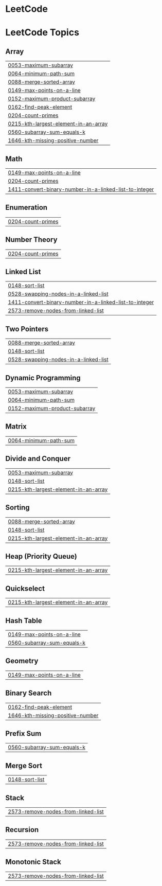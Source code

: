 # LeetCode
<!---LeetCode Topics Start-->
# LeetCode Topics
## Array
|  |
| ------- |
| [0053-maximum-subarray](https://github.com/VarunKumar310/LeetCode/tree/master/0053-maximum-subarray) |
| [0064-minimum-path-sum](https://github.com/VarunKumar310/LeetCode/tree/master/0064-minimum-path-sum) |
| [0088-merge-sorted-array](https://github.com/VarunKumar310/LeetCode/tree/master/0088-merge-sorted-array) |
| [0149-max-points-on-a-line](https://github.com/VarunKumar310/LeetCode/tree/master/0149-max-points-on-a-line) |
| [0152-maximum-product-subarray](https://github.com/VarunKumar310/LeetCode/tree/master/0152-maximum-product-subarray) |
| [0162-find-peak-element](https://github.com/VarunKumar310/LeetCode/tree/master/0162-find-peak-element) |
| [0204-count-primes](https://github.com/VarunKumar310/LeetCode/tree/master/0204-count-primes) |
| [0215-kth-largest-element-in-an-array](https://github.com/VarunKumar310/LeetCode/tree/master/0215-kth-largest-element-in-an-array) |
| [0560-subarray-sum-equals-k](https://github.com/VarunKumar310/LeetCode/tree/master/0560-subarray-sum-equals-k) |
| [1646-kth-missing-positive-number](https://github.com/VarunKumar310/LeetCode/tree/master/1646-kth-missing-positive-number) |
## Math
|  |
| ------- |
| [0149-max-points-on-a-line](https://github.com/VarunKumar310/LeetCode/tree/master/0149-max-points-on-a-line) |
| [0204-count-primes](https://github.com/VarunKumar310/LeetCode/tree/master/0204-count-primes) |
| [1411-convert-binary-number-in-a-linked-list-to-integer](https://github.com/VarunKumar310/LeetCode/tree/master/1411-convert-binary-number-in-a-linked-list-to-integer) |
## Enumeration
|  |
| ------- |
| [0204-count-primes](https://github.com/VarunKumar310/LeetCode/tree/master/0204-count-primes) |
## Number Theory
|  |
| ------- |
| [0204-count-primes](https://github.com/VarunKumar310/LeetCode/tree/master/0204-count-primes) |
## Linked List
|  |
| ------- |
| [0148-sort-list](https://github.com/VarunKumar310/LeetCode/tree/master/0148-sort-list) |
| [0528-swapping-nodes-in-a-linked-list](https://github.com/VarunKumar310/LeetCode/tree/master/0528-swapping-nodes-in-a-linked-list) |
| [1411-convert-binary-number-in-a-linked-list-to-integer](https://github.com/VarunKumar310/LeetCode/tree/master/1411-convert-binary-number-in-a-linked-list-to-integer) |
| [2573-remove-nodes-from-linked-list](https://github.com/VarunKumar310/LeetCode/tree/master/2573-remove-nodes-from-linked-list) |
## Two Pointers
|  |
| ------- |
| [0088-merge-sorted-array](https://github.com/VarunKumar310/LeetCode/tree/master/0088-merge-sorted-array) |
| [0148-sort-list](https://github.com/VarunKumar310/LeetCode/tree/master/0148-sort-list) |
| [0528-swapping-nodes-in-a-linked-list](https://github.com/VarunKumar310/LeetCode/tree/master/0528-swapping-nodes-in-a-linked-list) |
## Dynamic Programming
|  |
| ------- |
| [0053-maximum-subarray](https://github.com/VarunKumar310/LeetCode/tree/master/0053-maximum-subarray) |
| [0064-minimum-path-sum](https://github.com/VarunKumar310/LeetCode/tree/master/0064-minimum-path-sum) |
| [0152-maximum-product-subarray](https://github.com/VarunKumar310/LeetCode/tree/master/0152-maximum-product-subarray) |
## Matrix
|  |
| ------- |
| [0064-minimum-path-sum](https://github.com/VarunKumar310/LeetCode/tree/master/0064-minimum-path-sum) |
## Divide and Conquer
|  |
| ------- |
| [0053-maximum-subarray](https://github.com/VarunKumar310/LeetCode/tree/master/0053-maximum-subarray) |
| [0148-sort-list](https://github.com/VarunKumar310/LeetCode/tree/master/0148-sort-list) |
| [0215-kth-largest-element-in-an-array](https://github.com/VarunKumar310/LeetCode/tree/master/0215-kth-largest-element-in-an-array) |
## Sorting
|  |
| ------- |
| [0088-merge-sorted-array](https://github.com/VarunKumar310/LeetCode/tree/master/0088-merge-sorted-array) |
| [0148-sort-list](https://github.com/VarunKumar310/LeetCode/tree/master/0148-sort-list) |
| [0215-kth-largest-element-in-an-array](https://github.com/VarunKumar310/LeetCode/tree/master/0215-kth-largest-element-in-an-array) |
## Heap (Priority Queue)
|  |
| ------- |
| [0215-kth-largest-element-in-an-array](https://github.com/VarunKumar310/LeetCode/tree/master/0215-kth-largest-element-in-an-array) |
## Quickselect
|  |
| ------- |
| [0215-kth-largest-element-in-an-array](https://github.com/VarunKumar310/LeetCode/tree/master/0215-kth-largest-element-in-an-array) |
## Hash Table
|  |
| ------- |
| [0149-max-points-on-a-line](https://github.com/VarunKumar310/LeetCode/tree/master/0149-max-points-on-a-line) |
| [0560-subarray-sum-equals-k](https://github.com/VarunKumar310/LeetCode/tree/master/0560-subarray-sum-equals-k) |
## Geometry
|  |
| ------- |
| [0149-max-points-on-a-line](https://github.com/VarunKumar310/LeetCode/tree/master/0149-max-points-on-a-line) |
## Binary Search
|  |
| ------- |
| [0162-find-peak-element](https://github.com/VarunKumar310/LeetCode/tree/master/0162-find-peak-element) |
| [1646-kth-missing-positive-number](https://github.com/VarunKumar310/LeetCode/tree/master/1646-kth-missing-positive-number) |
## Prefix Sum
|  |
| ------- |
| [0560-subarray-sum-equals-k](https://github.com/VarunKumar310/LeetCode/tree/master/0560-subarray-sum-equals-k) |
## Merge Sort
|  |
| ------- |
| [0148-sort-list](https://github.com/VarunKumar310/LeetCode/tree/master/0148-sort-list) |
## Stack
|  |
| ------- |
| [2573-remove-nodes-from-linked-list](https://github.com/VarunKumar310/LeetCode/tree/master/2573-remove-nodes-from-linked-list) |
## Recursion
|  |
| ------- |
| [2573-remove-nodes-from-linked-list](https://github.com/VarunKumar310/LeetCode/tree/master/2573-remove-nodes-from-linked-list) |
## Monotonic Stack
|  |
| ------- |
| [2573-remove-nodes-from-linked-list](https://github.com/VarunKumar310/LeetCode/tree/master/2573-remove-nodes-from-linked-list) |
<!---LeetCode Topics End-->